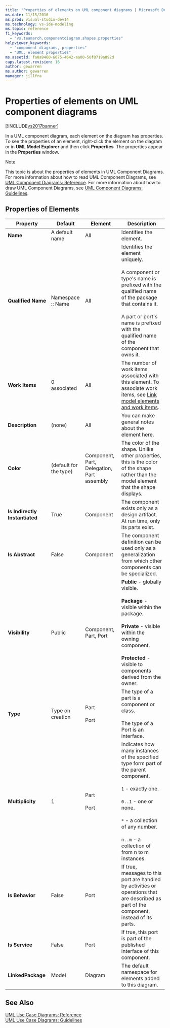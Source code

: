 ```yaml
---
title: "Properties of elements on UML component diagrams | Microsoft Docs"
ms.date: 11/15/2016
ms.prod: visual-studio-dev14
ms.technology: vs-ide-modeling
ms.topic: reference
f1_keywords: 
  - "vs.teamarch.componentdiagram.shapes.properties"
helpviewer_keywords: 
  - "component diagrams, properties"
  - "UML, element properties"
ms.assetid: fa0a9460-6675-4642-aa00-50f8719a892d
caps.latest.revision: 16
author: gewarren
ms.author: gewarren
manager: jillfra
---
```

# Properties of elements on UML component diagrams
[!INCLUDE[vs2017banner](../includes/vs2017banner.md)]

In a UML component diagram, each element on the diagram has properties. To see the properties of an element, right-click the element on the diagram or in **UML Model Explorer** and then click **Properties**. The properties appear in the **Properties** window.  
  
> [!NOTE]
>  This topic is about the properties of elements in UML Component Diagrams. For more information about how to read UML Component Diagrams, see [UML Component Diagrams: Reference](../modeling/uml-component-diagrams-reference.md). For more information about how to draw UML Component Diagrams, see [UML Component Diagrams: Guidelines](../modeling/uml-component-diagrams-guidelines.md).  
  
## Properties of Elements  
  
|Property|Default|Element|Description|  
|--------------|-------------|-------------|-----------------|  
|**Name**|A default name|All|Identifies the element.|  
|**Qualified Name**|Namespace :: Name|All|Identifies the element uniquely.<br /><br /> A component or type's name is prefixed with the qualified name of the package that contains it.<br /><br /> A part or port's name is prefixed with the qualified name of the component that owns it.|  
|**Work Items**|0 associated|All|The number of work items associated with this element. To associate work items, see [Link model elements and work items](../modeling/link-model-elements-and-work-items.md).|  
|**Description**|(none)|All|You can make general notes about the element here.|  
|**Color**|(default for the type)|Component, Part, Delegation, Part assembly|The color of the shape. Unlike other properties, this is the color of the shape rather than the model element that the shape displays.|  
|**Is Indirectly Instantiated**|True|Component|The component exists only as a design artifact. At run time, only its parts exist.|  
|**Is Abstract**|False|Component|The component definition can be used only as a generalization from which other components can be specialized.|  
|**Visibility**|Public|Component, Part, Port|**Public** - globally visible.<br /><br /> **Package** - visible within the package.<br /><br /> **Private** - visible within the owning component.<br /><br /> **Protected** - visible to components derived from the owner.|  
|**Type**|Type on creation|Part<br /><br /> Port|The type of a part is a component or class.<br /><br /> The type of a Port is an interface.|  
|**Multiplicity**|1|Part<br /><br /> Port|Indicates how many instances of the specified type form part of the parent component.<br /><br /> `1` - exactly one.<br /><br /> `0..1` - one or none.<br /><br /> `*` - a collection of any number.<br /><br /> `n..m` - a collection of from n to m instances.|  
|**Is Behavior**|False|Port|If true, messages to this port are handled by activities or operations that are described as part of the component, instead of its parts.|  
|**Is Service**|False|Port|If true, this port is part of the published interface of this component.|  
|**LinkedPackage**|Model|Diagram|The default namespace for elements added to this diagram.|  
  
## See Also  
 [UML Use Case Diagrams: Reference](../modeling/uml-use-case-diagrams-reference.md)   
 [UML Use Case Diagrams: Guidelines](../modeling/uml-use-case-diagrams-guidelines.md)
